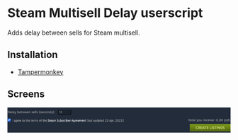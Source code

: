 # Steam Multisell Delay userscript

Adds delay between sells for Steam multisell.

## Installation

-   [Tampermonkey](https://github.com/Sadzurami/steam-multisell-delay-userscript/raw/main/src.user.js)

## Screens

![Screenshot](assets/screenshot.png)
